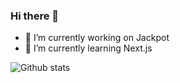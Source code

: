 ### Hi there 👋

- 🔭 I’m currently working on Jackpot
- 🌱 I’m currently learning Next.js


![Github stats](https://github-readme-stats.vercel.app/api?username=yourGithubUsername)
